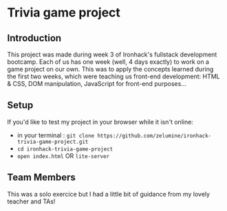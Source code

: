 # Trivia game project

## Introduction
This project was made during week 3 of Ironhack's fullstack development bootcamp. Each of us has one week (well, 4 days exactly) to work on a game project on our own. This was to apply the concepts learned during the first two weeks, which were teaching us front-end development: HTML & CSS, DOM manipulation, JavaScript for front-end purposes...

## Setup
If you'd like to test my project in your browser while it isn't online:
- in your terminal : ``` git clone https://github.com/zelumine/ironhack-trivia-game-project.git ```
- ```cd ironhack-trivia-game-project ```
- ```open index.html``` OR ```lite-server```

## Team Members
This was a solo exercice but I had a little bit of guidance from my lovely teacher and TAs!